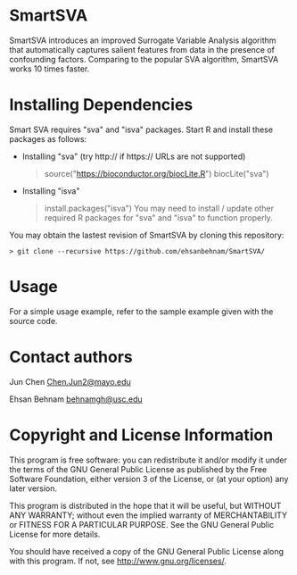 # SmartSVA
SmartSVA introduces an improved Surrogate Variable Analysis algorithm that
automatically captures salient features from data in the presence of confounding factors.
Comparing to the popular SVA algorithm, SmartSVA works 10 times faster.

Installing Dependencies
=======================

Smart SVA requires "sva" and "isva" packages. Start R and install these packages 
as follows:
* Installing "sva" (try http:// if https:// URLs are not supported)
  > source("https://bioconductor.org/biocLite.R")
  > biocLite("sva")
* Installing "isva"
  > install.packages("isva")
You may need to install / update other required R packages for "sva" and 
"isva" to function properly.

You may obtain the lastest revision of SmartSVA by cloning this repository:

    > git clone --recursive https://github.com/ehsanbehnam/SmartSVA/

Usage
=====

For a simple usage example, refer to the sample example given with the
source code.

Contact authors
===============

Jun Chen
Chen.Jun2@mayo.edu

Ehsan Behnam
behnamgh@usc.edu

Copyright and License Information
=================================
  
This program is free software: you can redistribute it and/or modify
it under the terms of the GNU General Public License as published by
the Free Software Foundation, either version 3 of the License, or
(at your option) any later version.
  
This program is distributed in the hope that it will be useful,
but WITHOUT ANY WARRANTY; without even the implied warranty of
MERCHANTABILITY or FITNESS FOR A PARTICULAR PURPOSE.  See the
GNU General Public License for more details.
  
You should have received a copy of the GNU General Public License
along with this program.  If not, see <http://www.gnu.org/licenses/>.

